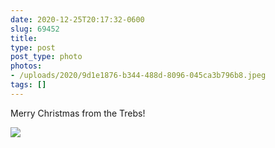 ```yaml
---
date: 2020-12-25T20:17:32-0600
slug: 69452
title: 
type: post
post_type: photo
photos:
- /uploads/2020/9d1e1876-b344-488d-8096-045ca3b796b8.jpeg
tags: []
---
```

Merry Christmas from the Trebs!


![](/uploads/2020/9d1e1876-b344-488d-8096-045ca3b796b8.jpeg)


